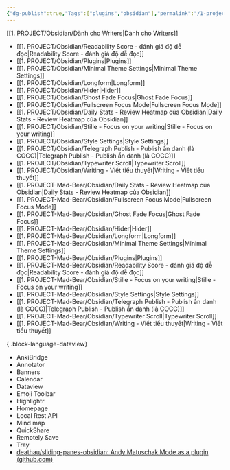 ```yaml
---
{"dg-publish":true,"Tags":["plugins","obsidian"],"permalink":"/1-project/obsidian/plugins/","dgPassFrontmatter":true}
---
```



[[1. PROJECT/Obsidian/Dành cho Writers\|Dành cho Writers]]

- [[1. PROJECT/Obsidian/Readability Score - đánh giá độ dễ đọc\|Readability Score - đánh giá độ dễ đọc]]
- [[1. PROJECT/Obsidian/Plugins\|Plugins]]
- [[1. PROJECT/Obsidian/Minimal Theme Settings\|Minimal Theme Settings]]
- [[1. PROJECT/Obsidian/Longform\|Longform]]
- [[1. PROJECT/Obsidian/Hider\|Hider]]
- [[1. PROJECT/Obsidian/Ghost Fade Focus\|Ghost Fade Focus]]
- [[1. PROJECT/Obsidian/Fullscreen Focus Mode\|Fullscreen Focus Mode]]
- [[1. PROJECT/Obsidian/Daily Stats - Review Heatmap của Obsidian\|Daily Stats - Review Heatmap của Obsidian]]
- [[1. PROJECT/Obsidian/Stille - Focus on your writing\|Stille - Focus on your writing]]
- [[1. PROJECT/Obsidian/Style Settings\|Style Settings]]
- [[1. PROJECT/Obsidian/Telegraph Publish - Publish ẩn danh (là COCC)\|Telegraph Publish - Publish ẩn danh (là COCC)]]
- [[1. PROJECT/Obsidian/Typewriter Scroll\|Typewriter Scroll]]
- [[1. PROJECT/Obsidian/Writing - Viết tiểu thuyết\|Writing - Viết tiểu thuyết]]
- [[1. PROJECT-Mad-Bear/Obsidian/Daily Stats - Review Heatmap của Obsidian\|Daily Stats - Review Heatmap của Obsidian]]
- [[1. PROJECT-Mad-Bear/Obsidian/Fullscreen Focus Mode\|Fullscreen Focus Mode]]
- [[1. PROJECT-Mad-Bear/Obsidian/Ghost Fade Focus\|Ghost Fade Focus]]
- [[1. PROJECT-Mad-Bear/Obsidian/Hider\|Hider]]
- [[1. PROJECT-Mad-Bear/Obsidian/Longform\|Longform]]
- [[1. PROJECT-Mad-Bear/Obsidian/Minimal Theme Settings\|Minimal Theme Settings]]
- [[1. PROJECT-Mad-Bear/Obsidian/Plugins\|Plugins]]
- [[1. PROJECT-Mad-Bear/Obsidian/Readability Score - đánh giá độ dễ đọc\|Readability Score - đánh giá độ dễ đọc]]
- [[1. PROJECT-Mad-Bear/Obsidian/Stille - Focus on your writing\|Stille - Focus on your writing]]
- [[1. PROJECT-Mad-Bear/Obsidian/Style Settings\|Style Settings]]
- [[1. PROJECT-Mad-Bear/Obsidian/Telegraph Publish - Publish ẩn danh (là COCC)\|Telegraph Publish - Publish ẩn danh (là COCC)]]
- [[1. PROJECT-Mad-Bear/Obsidian/Typewriter Scroll\|Typewriter Scroll]]
- [[1. PROJECT-Mad-Bear/Obsidian/Writing - Viết tiểu thuyết\|Writing - Viết tiểu thuyết]]

{ .block-language-dataview}

- AnkiBridge
- Annotator
- Banners
- Calendar
- Dataview
- Emoji Toolbar
- Highlightr
- Homepage
- Local Rest API
- Mind map
- QuickShare
- Remotely Save
- Tray
- [deathau/sliding-panes-obsidian: Andy Matuschak Mode as a plugin (github.com)](https://github.com/deathau/sliding-panes-obsidian)

